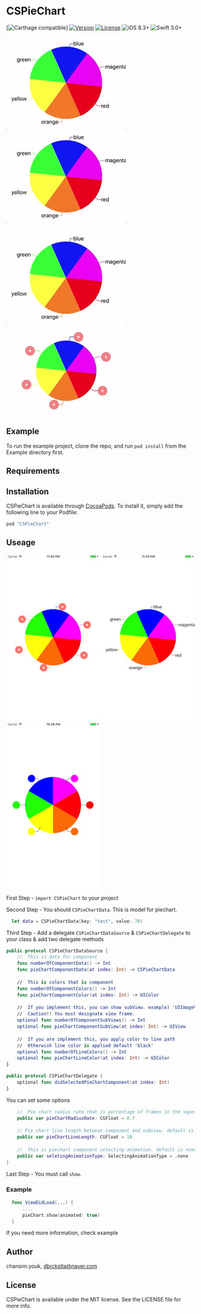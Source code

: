# CSPieChart

[![Carthage compatible](https://img.shields.io/badge/Carthage-Compatible-brightgreen.svg?style=flat)]
[![Version](https://img.shields.io/cocoapods/v/CSPieChart.svg?style=flat)](http://cocoapods.org/pods/CSPieChart)
[![License](https://img.shields.io/cocoapods/l/CSPieChart.svg?style=flat)](http://cocoapods.org/pods/CSPieChart)
![iOS 8.3+](https://img.shields.io/badge/iOS-8.3%2B-blue.svg)
![Swift 3.0+](https://img.shields.io/badge/Swift-3.0%2B-orange.svg)

![](Example/ReadMeResource/gif1.gif)
![](Example/ReadMeResource/gif2.gif)
![](Example/ReadMeResource/gif3.gif)
![](Example/ReadMeResource/gif4.gif)

## Example

To run the example project, clone the repo, and run `pod install` from the Example directory first.

## Requirements

## Installation

CSPieChart is available through [CocoaPods](http://cocoapods.org). To install
it, simply add the following line to your Podfile:

```ruby
pod "CSPieChart"
```

## Useage

![](Example/ReadMeResource/view1.png)
![](Example/ReadMeResource/view2.png)
![](Example/ReadMeResource/view3.png)

First Step  - `import CSPieChart` to your project

Second Step - You should `CSPieChartData`. This is model for piechart.
```Swift
  let data = CSPieChartData(key: "test", value: 70)
```

Third Step - Add a delegate `CSPieChartDataSource` & `CSPieChartDelegate` to your class & add two delegate methods 
```Swift
public protocol CSPieChartDataSource {
    //  This is data for component
    func numberOfComponentData() -> Int
    func pieChartComponentData(at index: Int) -> CSPieChartData
    
    //  This is colors that is component
    func numberOfComponentColors() -> Int
    func pieChartComponentColor(at index: Int) -> UIColor
    
    //  If you implement this, you can show subView. example) 'UIImageView' or 'UILable'
    //  Caution!! You must designate view frame.
    optional func numberOfComponentSubViews() -> Int
    optional func pieChartComponentSubView(at index: Int) -> UIView
    
    //  If you are implement this, you apply color to line path
    //  Otherwish line color is applied default 'black'
    optional func numberOfLineColors() -> Int
    optional func pieChartLineColor(at index: Int) -> UIColor
}
```
```Swift
public protocol CSPieChartDelegate {
    optional func didSelectedPieChartComponent(at index: Int)
}
```

You can set some options

```Swift
    //  Pie chart radius rate that is percentage of frames in the superview. default is 0.7
    public var pieChartRadiusRate: CGFloat = 0.7
    
    // Pie chart line length between component and subview. default is 10
    public var pieChartLineLength: CGFloat = 10
    
    //  This is piechart component selecting animation. default is none
    public var seletingAnimationType: SelectingAnimationType = .none
}
```

Last Step - You must call `show`.
### Example
```Swift
  func ViewDidLoad(...) {
      ....
      pieChart.show(animated: true)
  }
```


If you need more information, check example

## Author

chansim.youk, dbrckstla@naver.com

## License

CSPieChart is available under the MIT license. See the LICENSE file for more info.

